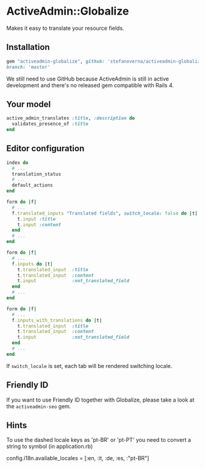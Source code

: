 # ActiveAdmin::Globalize
Makes it easy to translate your resource fields.

## Installation

```ruby
gem "activeadmin-globalize", github: 'stefanoverna/activeadmin-globalize',
branch: 'master'
```
We still need to use GitHub because ActiveAdmin is still in active development
and there's no released gem compatible with Rails 4.

## Your model

```ruby
active_admin_translates :title, :description do
  validates_presence_of :title
end
```
## Editor configuration

```ruby
index do
  # ...
  translation_status
  # ...
  default_actions
end

form do |f|
  # ...
  f.translated_inputs "Translated fields", switch_locale: false do |t|
    t.input :title
    t.input :content
  end
  # ...
end

form do |f|
  # ...
  f.inputs do |t|
    t.translated_input  :title
    t.translated_input  :content
    t.input             :not_translated_field
  end
  # ...
end

form do |f|
  # ...
  f.inputs_with_translations do |t|
    t.translated_input  :title
    t.translated_input  :content
    t.input             :not_translated_field
  end
  # ...
end

```
If `switch_locale` is set, each tab will be rendered switching locale.

## Friendly ID

If you want to use Friendly ID together with Globalize, please take a look
at the `activeadmin-seo` gem.

## Hints

To use the dashed locale keys as 'pt-BR' or 'pt-PT' you need to convert a string
to symbol (in application.rb)

  config.i18n.available_locales = [:en, :it, :de, :es, :"pt-BR"]

